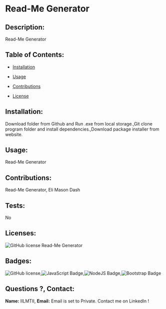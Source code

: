 # Read-Me Generator
## Description:
Read-Me Generator
## Table of Contents:
* [Installation](#installation)
        
* [Usage](#usage)
* [Contributions](#Contributions)
* [License](#license)
        
## Installation:
Download folder from Github and Run .exe from local storage.,Git clone program folder and install dependencies.,Download package installer from website.
## Usage:
Read-Me Generator
## Contributions: 
Read-Me Generator, Eli Mason Dash 
        
## Tests:
No 
## Licenses: 
![GitHub license](https://img.shields.io/github/license/Naereen/StrapDown.js.svg) 
Read-Me Generator 
## Badges:
![GitHub license](https://img.shields.io/badge/GitHub-MIT-green.svg),![JavaScript Badge](https://img.shields.io/badge/JavaScript-ES6-blue.svg),![NodeJS Badge](https://img.shields.io/badge/NodeJS-v.10-lightgreen.svg),![Bootstrap Badge](https://img.shields.io/badge/Bootstrap-v.4.0-purple.svg)
    
## Questions ?, Contact:
**Name:** IILMTII, 
**Email:** Email is set to Private. Contact me on LinkedIn !